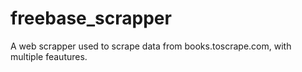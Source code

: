 # freebase_scrapper
A web scrapper used to scrape data from books.toscrape.com, with multiple feautures.
